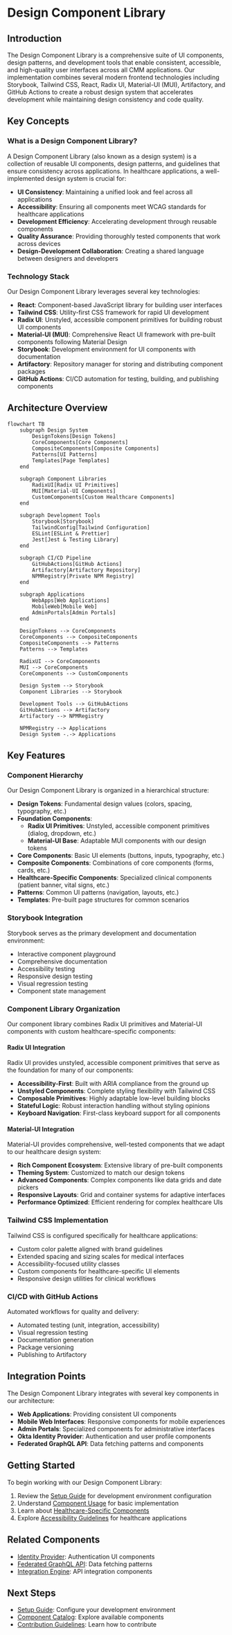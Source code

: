 # Design Component Library

## Introduction

The Design Component Library is a comprehensive suite of UI components, design patterns, and development tools that enable consistent, accessible, and high-quality user interfaces across all CMM applications. Our implementation combines several modern frontend technologies including Storybook, Tailwind CSS, React, Radix UI, Material-UI (MUI), Artifactory, and GitHub Actions to create a robust design system that accelerates development while maintaining design consistency and code quality.

## Key Concepts

### What is a Design Component Library?

A Design Component Library (also known as a design system) is a collection of reusable UI components, design patterns, and guidelines that ensure consistency across applications. In healthcare applications, a well-implemented design system is crucial for:

- **UI Consistency**: Maintaining a unified look and feel across all applications
- **Accessibility**: Ensuring all components meet WCAG standards for healthcare applications
- **Development Efficiency**: Accelerating development through reusable components
- **Quality Assurance**: Providing thoroughly tested components that work across devices
- **Design-Development Collaboration**: Creating a shared language between designers and developers

### Technology Stack

Our Design Component Library leverages several key technologies:

- **React**: Component-based JavaScript library for building user interfaces
- **Tailwind CSS**: Utility-first CSS framework for rapid UI development
- **Radix UI**: Unstyled, accessible component primitives for building robust UI components
- **Material-UI (MUI)**: Comprehensive React UI framework with pre-built components following Material Design
- **Storybook**: Development environment for UI components with documentation
- **Artifactory**: Repository manager for storing and distributing component packages
- **GitHub Actions**: CI/CD automation for testing, building, and publishing components

## Architecture Overview

```mermaid
flowchart TB
    subgraph Design System
        DesignTokens[Design Tokens]
        CoreComponents[Core Components]
        CompositeComponents[Composite Components]
        Patterns[UI Patterns]
        Templates[Page Templates]
    end
    
    subgraph Component Libraries
        RadixUI[Radix UI Primitives]
        MUI[Material-UI Components]
        CustomComponents[Custom Healthcare Components]
    end
    
    subgraph Development Tools
        Storybook[Storybook]
        TailwindConfig[Tailwind Configuration]
        ESLint[ESLint & Prettier]
        Jest[Jest & Testing Library]
    end
    
    subgraph CI/CD Pipeline
        GitHubActions[GitHub Actions]
        Artifactory[Artifactory Repository]
        NPMRegistry[Private NPM Registry]
    end
    
    subgraph Applications
        WebApps[Web Applications]
        MobileWeb[Mobile Web]
        AdminPortals[Admin Portals]
    end
    
    DesignTokens --> CoreComponents
    CoreComponents --> CompositeComponents
    CompositeComponents --> Patterns
    Patterns --> Templates
    
    RadixUI --> CoreComponents
    MUI --> CoreComponents
    CoreComponents --> CustomComponents
    
    Design System --> Storybook
    Component Libraries --> Storybook
    
    Development Tools --> GitHubActions
    GitHubActions --> Artifactory
    Artifactory --> NPMRegistry
    
    NPMRegistry --> Applications
    Design System -.-> Applications
```

## Key Features

### Component Hierarchy

Our Design Component Library is organized in a hierarchical structure:

- **Design Tokens**: Fundamental design values (colors, spacing, typography, etc.)
- **Foundation Components**:
  - **Radix UI Primitives**: Unstyled, accessible component primitives (dialog, dropdown, etc.)
  - **Material-UI Base**: Adaptable MUI components with our design tokens
- **Core Components**: Basic UI elements (buttons, inputs, typography, etc.)
- **Composite Components**: Combinations of core components (forms, cards, etc.)
- **Healthcare-Specific Components**: Specialized clinical components (patient banner, vital signs, etc.)
- **Patterns**: Common UI patterns (navigation, layouts, etc.)
- **Templates**: Pre-built page structures for common scenarios

### Storybook Integration

Storybook serves as the primary development and documentation environment:

- Interactive component playground
- Comprehensive documentation
- Accessibility testing
- Responsive design testing
- Visual regression testing
- Component state management

### Component Library Organization

Our component library combines Radix UI primitives and Material-UI components with custom healthcare-specific components:

#### Radix UI Integration

Radix UI provides unstyled, accessible component primitives that serve as the foundation for many of our components:

- **Accessibility-First**: Built with ARIA compliance from the ground up
- **Unstyled Components**: Complete styling flexibility with Tailwind CSS
- **Composable Primitives**: Highly adaptable low-level building blocks
- **Stateful Logic**: Robust interaction handling without styling opinions
- **Keyboard Navigation**: First-class keyboard support for all components

#### Material-UI Integration

Material-UI provides comprehensive, well-tested components that we adapt to our healthcare design system:

- **Rich Component Ecosystem**: Extensive library of pre-built components
- **Theming System**: Customized to match our design tokens
- **Advanced Components**: Complex components like data grids and date pickers
- **Responsive Layouts**: Grid and container systems for adaptive interfaces
- **Performance Optimized**: Efficient rendering for complex healthcare UIs

### Tailwind CSS Implementation

Tailwind CSS is configured specifically for healthcare applications:

- Custom color palette aligned with brand guidelines
- Extended spacing and sizing scales for medical interfaces
- Accessibility-focused utility classes
- Custom components for healthcare-specific UI elements
- Responsive design utilities for clinical workflows

### CI/CD with GitHub Actions

Automated workflows for quality and delivery:

- Automated testing (unit, integration, accessibility)
- Visual regression testing
- Documentation generation
- Package versioning
- Publishing to Artifactory

## Integration Points

The Design Component Library integrates with several key components in our architecture:

- **Web Applications**: Providing consistent UI components
- **Mobile Web Interfaces**: Responsive components for mobile experiences
- **Admin Portals**: Specialized components for administrative interfaces
- **Okta Identity Provider**: Authentication and user profile components
- **Federated GraphQL API**: Data fetching patterns and components

## Getting Started

To begin working with our Design Component Library:

1. Review the [Setup Guide](setup-guide.md) for development environment configuration
2. Understand [Component Usage](../02-core-functionality/component-usage.md) for basic implementation
3. Learn about [Healthcare-Specific Components](../02-core-functionality/healthcare-components.md)
4. Explore [Accessibility Guidelines](../03-advanced-patterns/accessibility.md) for healthcare applications

## Related Components

- [Identity Provider](../../identity-provider/01-getting-started/overview.md): Authentication UI components
- [Federated GraphQL API](../../federated-graph-api/01-getting-started/overview.md): Data fetching patterns
- [Integration Engine](../../integration-engine/01-getting-started/overview.md): API integration components

## Next Steps

- [Setup Guide](setup-guide.md): Configure your development environment
- [Component Catalog](../02-core-functionality/component-catalog.md): Explore available components
- [Contribution Guidelines](../04-operations/contribution-guidelines.md): Learn how to contribute
